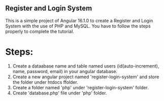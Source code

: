 ## Register and Login System
This is a simple project of Angular 16.1.0 to create a Register and Login System with the use of PHP and MySQL. You have to  follow the steps properly to complete the tutorial.


# Steps:
1. Create a dataabase name and table named users (id(auto-increment), name, password, email) in your angular database.
2. Create a new angular project named 'register-login-system' and store the folder under htdocs ffolder.
3. Create a folder named 'php' under 'register-login-system' folder.
4. Create 'database.php' file under 'php' folder.
